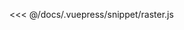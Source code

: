 <ClientOnly>
  <common-code-view name="raster" :is-code-view="false"/>
</ClientOnly>

<<< @/docs/.vuepress/snippet/raster.js
